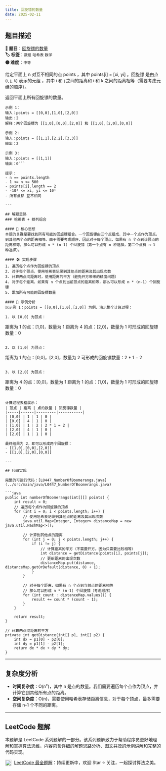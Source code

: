 ```yaml
---
title: 回旋镖的数量
date: 2025-02-11
---
```


## 题目描述

**🔗 题目**：[回旋镖的数量](https://leetcode.cn/problems/number-of-boomerangs/)  
**🏷️ 标签**：`数组` `哈希表` `数学`  
**🟡 难度**：`中等`  

给定平面上 n 对互不相同的点 points ，其中 points[i] = [xi, yi] 。回旋镖 是由点 (i, j, k) 表示的元组 ，其中 i 和 j 之间的距离和 i 和 k 之间的距离相等（需要考虑元组的顺序）。

返回平面上所有回旋镖的数量。

```
示例 1：
输入：points = [[0,0],[1,0],[2,0]]
输出：2
解释：两个回旋镖为 [[1,0],[0,0],[2,0]] 和 [[1,0],[2,0],[0,0]]

示例 2：
输入：points = [[1,1],[2,2],[3,3]]
输出：2

示例 3：
输入：points = [[1,1]]
输出：0```

提示：
- n == points.length
- 1 <= n <= 500
- points[i].length == 2
- -10⁴ <= xi, yi <= 10⁴
- 所有点都 互不相同

---

## 解题思路
### 哈希表 + 排列组合

#### 📝 核心思想
本题的关键是要找到所有可能的回旋镖组合。一个回旋镖由三个点组成，其中一个点作为顶点，到其他两个点的距离相等。由于需要考虑顺序，因此对于每个顶点，如果有 n 个点到该顶点的距离相等，那么可以形成 n * (n-1) 个回旋镖（第一个点有 n 种选择，第二个点有 n-1 种选择）。

#### 🛠️ 实现步骤
1. 遍历每个点作为回旋镖的顶点
2. 对于每个顶点，使用哈希表记录到其他点的距离及其出现次数
3. 计算两点间距离时，使用距离的平方（避免开方带来的精度问题）
4. 对于每个距离，如果有 n 个点到当前顶点的距离相等，那么可以形成 n * (n-1) 个回旋镖
5. 累加所有可能的回旋镖数量

#### 🧩 示例分析
以示例 1：points = [[0,0],[1,0],[2,0]] 为例，演示整个计算过程：

1. 以 [0,0] 为顶点：
```
距离为 1 的点：[1,0]，数量为 1
距离为 4 的点：[2,0]，数量为 1
可形成的回旋镖数量：0
```

2. 以 [1,0] 为顶点：
```
距离为 1 的点：[0,0]，[2,0]，数量为 2
可形成的回旋镖数量：2 * 1 = 2
```

3. 以 [2,0] 为顶点：
```
距离为 4 的点：[0,0]，数量为 1
距离为 1 的点：[1,0]，数量为 1
可形成的回旋镖数量：0
```

计算过程表格展示：
| 顶点 | 距离 | 点的数量 | 回旋镖数量 |
|-----|------|---------|-----------|
| [0,0] | 1 | 1 | 0 |
| [0,0] | 4 | 1 | 0 |
| [1,0] | 1 | 2 | 2 * 1 = 2 |
| [2,0] | 4 | 1 | 0 |
| [2,0] | 1 | 1 | 0 |

最终结果为 2，即可以形成两个回旋镖：
- [[1,0],[0,0],[2,0]]
- [[1,0],[2,0],[0,0]]

---

## 代码实现

完整的可运行代码：[L0447_NumberOfBoomerangs.java](../src/main/java/L0447_NumberOfBoomerangs.java)

```java
public int numberOfBoomerangs(int[][] points) {
    int result = 0;
    // 遍历每个点作为回旋镖的顶点
    for (int i = 0; i < points.length; i++) {
        // 使用哈希表记录到其他点的距离及其出现次数
        java.util.Map<Integer, Integer> distanceMap = new java.util.HashMap<>();
        
        // 计算到其他点的距离
        for (int j = 0; j < points.length; j++) {
            if (i != j) {
                // 计算距离的平方（不需要开方，因为只需要比较相等）
                int distance = getDistance(points[i], points[j]);
                // 更新距离的出现次数
                distanceMap.put(distance, distanceMap.getOrDefault(distance, 0) + 1);
            }
        }
        
        // 对于每个距离，如果有 n 个点到当前点的距离相等
        // 那么可以形成 n * (n-1) 个回旋镖（考虑顺序）
        for (int count : distanceMap.values()) {
            result += count * (count - 1);
        }
    }
    
    return result;
}

// 计算两点间距离的平方
private int getDistance(int[] p1, int[] p2) {
    int dx = p1[0] - p2[0];
    int dy = p1[1] - p2[1];
    return dx * dx + dy * dy;
}
```

---

## 复杂度分析

- **时间复杂度**：O(n²)，其中 n 是点的数量。我们需要遍历每个点作为顶点，并计算它到其他所有点的距离。
- **空间复杂度**：O(n)，需要使用哈希表存储距离信息，对于每个顶点，最多需要存储 n-1 个不同的距离。

---

## LeetCode 题解
     
本题解是 LeetCode 系列题解的一部分。该系列题解致力于帮助程序员更好地理解和掌握算法思维，内容包含详细的解题思路分析、图文并茂的示例讲解和完整的代码实现。
     
<img src="https://github.githubassets.com/images/modules/logos_page/GitHub-Mark.png" alt="GitHub" width="20" style="vertical-align: middle; margin-right: 5px"> [LeetCode 最全题解](https://github.com/LjyYano/LeetCode)：持续更新中，欢迎 Star ⭐️ 关注，一起探讨算法之美。 